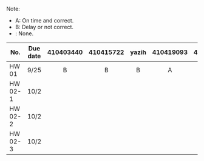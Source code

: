 Note: <br>
- A: On time and correct.
- B: Delay or not correct.
- : None.  

|No.|Due date|410403440|410415722|yazih|410419093|410428660|sunjiayi|s1032875|410315257|s1032874|junshen|410226335|
|----|----|:----:|:----:|:----:|:----:|:----:|:----:|:----:|:----:|:----:|:----:|:----:|
|HW 01|9/25|B|B|B|A|B|B| |B|B| | |
|HW 02-1|10/2| | | | | | | | | | | |
|HW 02-2|10/2| | | | | | | | | | | |
|HW 02-3|10/2| | | | | | | | | | | |
